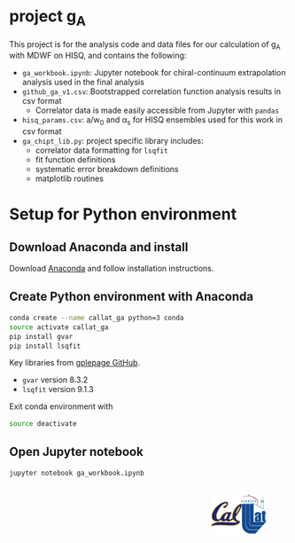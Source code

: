 # project g<sub>A</sub>

This project is for the analysis code and data files for our calculation of g<sub>A</sub> with MDWF on HISQ, and contains the following:
* `ga_workbook.ipynb`: Jupyter notebook for chiral-continuum extrapolation analysis used in the final analysis
* `github_ga_v1.csv`: Bootstrapped correlation function analysis results in csv format
  + Correlator data is made easily accessible from Jupyter with `pandas`
* `hisq_params.csv`: a/w<sub>0</sub> and α<sub>s</sub> for HISQ ensembles used for this work in csv format
* `ga_chipt_lib.py`: project specific library includes:
  + correlator data formatting for `lsqfit`
  + fit function definitions
  + systematic error breakdown definitions
  + matplotlib routines

# Setup for Python environment
## Download Anaconda and install 
Download [Anaconda](https://www.continuum.io/downloads) and follow installation instructions.

## Create Python environment with Anaconda
```bash
conda create --name callat_ga python=3 conda
source activate callat_ga
pip install gvar
pip install lsqfit
```

Key libraries from [gplepage GitHub](https://github.com/gplepage).
* `gvar` version 8.3.2
* `lsqfit` version 9.1.3

Exit conda environment with
```bash
source deactivate
```

## Open Jupyter notebook
```bash
jupyter notebook ga_workbook.ipynb
```

<figure style="float:right">
    <img
    src="./callat_logo.png"
    width="100"
    alt="CalLat logo"
    /img>
</figure>
